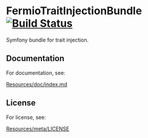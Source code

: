 # FermioTraitInjectionBundle [![Build Status](https://travis-ci.org/fermio/FermioTraitInjectionBundle.png?branch=master)](https://travis-ci.org/fermio/FermioTraitInjectionBundle)

Symfony bundle for trait injection.

## Documentation

For documentation, see:

[Resources/doc/index.md](Resources/doc/index.md)

## License

For license, see:

[Resources/meta/LICENSE](Resources/meta/LICENSE)
